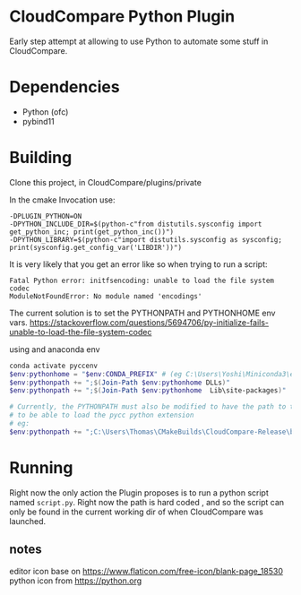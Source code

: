# CloudCompare Python Plugin

Early step attempt at allowing to use Python to automate some stuff in CloudCompare.

# Dependencies

 - Python (ofc)
 - pybind11

# Building

Clone this project, in CloudCompare/plugins/private

In the cmake Invocation use:
```shell script
-DPLUGIN_PYTHON=ON
-DPYTHON_INCLUDE_DIR=$(python-c"from distutils.sysconfig import get_python_inc; print(get_python_inc())")
-DPYTHON_LIBRARY=$(python-c"import distutils.sysconfig as sysconfig; print(sysconfig.get_config_var('LIBDIR'))")
```

It is very likely that you get an error like so when trying to run a script:
```
Fatal Python error: initfsencoding: unable to load the file system codec
ModuleNotFoundError: No module named 'encodings'
```

The current solution is to set the PYTHONPATH and PYTHONHOME env vars.
https://stackoverflow.com/questions/5694706/py-initialize-fails-unable-to-load-the-file-system-codec

using and anaconda env
```powershell
conda activate pyccenv
$env:pythonhome = "$env:CONDA_PREFIX" # (eg C:\Users\Yoshi\Miniconda3\envs\pyccenv)
$env:pythonpath += ";$(Join-Path $env:pythonhome DLLs)"
$env:pythonpath += ";$(Join-Path $env:pythonhome  Lib\site-packages)"

# Currently, the PYTHONPATH must also be modified to have the path to the "PythonPlugin\wrapper" folder in the build dir
# to be able to load the pycc python extension
# eg:
$env:pythonpath += ";C:\Users\Thomas\CMakeBuilds\CloudCompare-Release\build\plugins\private\PythonPlugin\wrapper" 
```

# Running

Right now the only action the Plugin proposes is to run a python script named `script.py`.
Right now the path is hard coded , and so the script can only be found in the current working dir of when CloudCompare
was launched.


## notes
editor icon base on https://www.flaticon.com/free-icon/blank-page_18530
python icon from https://python.org